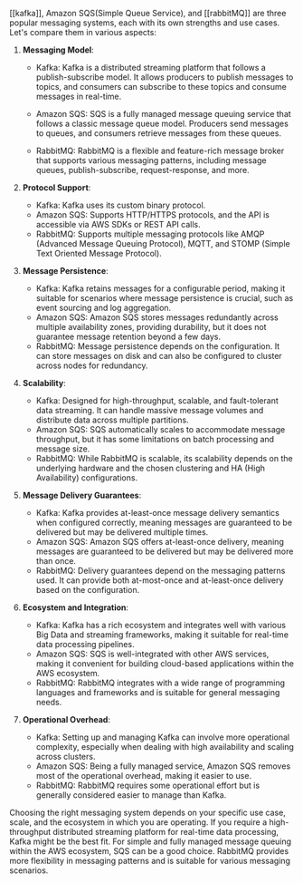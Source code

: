 [[kafka]], Amazon SQS(Simple Queue Service), and [[rabbitMQ]] are three popular messaging systems, each with its own strengths and use cases. Let's compare them in various aspects:

1. **Messaging Model**:
   - Kafka: Kafka is a distributed streaming platform that follows a publish-subscribe model. It allows producers to publish messages to topics, and consumers can subscribe to these topics and consume messages in real-time.
   - Amazon SQS: SQS is a fully managed message queuing service that follows a classic message queue model. Producers send messages to queues, and consumers retrieve messages from these queues.

   - RabbitMQ: RabbitMQ is a flexible and feature-rich message broker that supports various messaging patterns, including message queues, publish-subscribe, request-response, and more.

2. **Protocol Support**:
   - Kafka: Kafka uses its custom binary protocol.
   - Amazon SQS: Supports HTTP/HTTPS protocols, and the API is accessible via AWS SDKs or REST API calls.
   - RabbitMQ: Supports multiple messaging protocols like AMQP (Advanced Message Queuing Protocol), MQTT, and STOMP (Simple Text Oriented Message Protocol).

3. **Message Persistence**:
   - Kafka: Kafka retains messages for a configurable period, making it suitable for scenarios where message persistence is crucial, such as event sourcing and log aggregation.
   - Amazon SQS: Amazon SQS stores messages redundantly across multiple availability zones, providing durability, but it does not guarantee message retention beyond a few days.
   - RabbitMQ: Message persistence depends on the configuration. It can store messages on disk and can also be configured to cluster across nodes for redundancy.

4. **Scalability**:
   - Kafka: Designed for high-throughput, scalable, and fault-tolerant data streaming. It can handle massive message volumes and distribute data across multiple partitions.
   - Amazon SQS: SQS automatically scales to accommodate message throughput, but it has some limitations on batch processing and message size.
   - RabbitMQ: While RabbitMQ is scalable, its scalability depends on the underlying hardware and the chosen clustering and HA (High Availability) configurations.

5. **Message Delivery Guarantees**:
   - Kafka: Kafka provides at-least-once message delivery semantics when configured correctly, meaning messages are guaranteed to be delivered but may be delivered multiple times.
   - Amazon SQS: Amazon SQS offers at-least-once delivery, meaning messages are guaranteed to be delivered but may be delivered more than once.
   - RabbitMQ: Delivery guarantees depend on the messaging patterns used. It can provide both at-most-once and at-least-once delivery based on the configuration.

6. **Ecosystem and Integration**:
   - Kafka: Kafka has a rich ecosystem and integrates well with various Big Data and streaming frameworks, making it suitable for real-time data processing pipelines.
   - Amazon SQS: SQS is well-integrated with other AWS services, making it convenient for building cloud-based applications within the AWS ecosystem.
   - RabbitMQ: RabbitMQ integrates with a wide range of programming languages and frameworks and is suitable for general messaging needs.

7. **Operational Overhead**:
   - Kafka: Setting up and managing Kafka can involve more operational complexity, especially when dealing with high availability and scaling across clusters.
   - Amazon SQS: Being a fully managed service, Amazon SQS removes most of the operational overhead, making it easier to use.
   - RabbitMQ: RabbitMQ requires some operational effort but is generally considered easier to manage than Kafka.

Choosing the right messaging system depends on your specific use case, scale, and the ecosystem in which you are operating. If you require a high-throughput distributed streaming platform for real-time data processing, Kafka might be the best fit. For simple and fully managed message queuing within the AWS ecosystem, SQS can be a good choice. RabbitMQ provides more flexibility in messaging patterns and is suitable for various messaging scenarios.